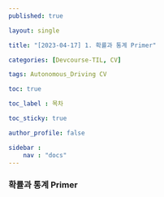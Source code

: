 ```yaml
---
published: true

layout: single

title: "[2023-04-17] 1. 확률과 통계 Primer"

categories: [Devcourse-TIL, CV]

tags: Autonomous_Driving CV

toc: true

toc_label : 목차

toc_sticky: true

author_profile: false

sidebar :
    nav : "docs"
---
```


### 확률과 통계 Primer


